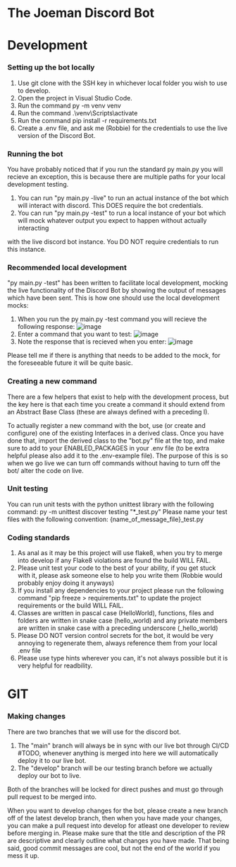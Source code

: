 # The Joeman Discord Bot

# Development

### Setting up the bot locally
1. Use git clone with the SSH key in whichever local folder you wish to use to develop.
2. Open the project in Visual Studio Code.
3. Run the command py -m venv venv
4. Run the command .\venv\Scripts\activate
5. Run the command pip install -r requirements.txt
6. Create a .env file, and ask me (Robbie) for the credentials to use the live version of the Discord Bot.

### Running the bot
You have probably noticed that if you run the standard py main.py you will recieve an exception, this is because there are
multiple paths for your local development testing. 

1. You can run "py main.py -live" to run an actual instance of the bot which will interact with discord. This DOES require the bot credentials.
2. You can run "py main.py -test" to run a local instance of your bot which will mock whatever output you expect to happen without actually interacting

with the live discord bot instance. You DO NOT require credentials to run this instance.

### Recommended local development
"py main.py -test" has been written to facilitate local development, mocking the live functionality of the Discord Bot by showing the output of messages which have been sent. 
This is how one should use the local development mocks:
1. When you run the py main.py -test command you will recieve the following response:
![image](https://user-images.githubusercontent.com/56073739/227771118-e84b40d2-f1bd-4eee-b1db-064e1d18f4a3.png)
2. Enter a command that you want to test: ![image](https://user-images.githubusercontent.com/56073739/227771180-88848cf9-00f2-495f-ab70-37b93368b324.png)
3. Note the response that is recieved when you enter: ![image](https://user-images.githubusercontent.com/56073739/227771231-6a0c6a4a-6b9e-4faa-a7ee-981af013bfb6.png)

Please tell me if there is anything that needs to be added to the mock, for the foreseeable future it will be quite basic.

### Creating a new command
There are a few helpers that exist to help with the development process, but the key here is that each time you create a command it should extend from an Abstract Base Class (these are always defined with a preceding I).

To actually register a new command with the bot, use (or create and configure) one of the existing Interfaces in a derived class. Once you have done that, import the derived class to the "bot.py" file at the top, and make sure to add to your ENABLED_PACKAGES in your .env file (to be extra helpful please also add it to the .env-example file). The purpose of this is so when we go live we can turn off commands without having to turn off the bot/ alter the code on live.

### Unit testing
You can run unit tests with the python unittest library with the following command: py -m unittest discover testing "\*_test.py"
Please name your test files with the following convention: {name_of_message_file}_test.py


### Coding standards
1. As anal as it may be this project will use flake8, when you try to merge into develop if any Flake8 violations are found the build WILL FAIL.
2. Please unit test your code to the best of your ability, if you get stuck with it, please ask someone else to help you write them (Robbie would probably enjoy doing it anyways)
3. If you install any dependencies to your project please run the following command "pip freeze > requirements.txt" to update the project requirements or the build WILL FAIL.
4. Classes are written in pascal case (HelloWorld), functions, files and folders are written in snake case (hello_world) and any private members are written in snake case with a
preceding underscore (_hello_world)
5. Please DO NOT version control secrets for the bot, it would be very annoying to regenerate them, always reference them from your local .env file
6. Please use type hints wherever you can, it's not always possible but it is very helpful for readbility.

# GIT

### Making changes
There are two branches that we will use for the discord bot. 

1. The "main" branch will always be in sync with our live bot through CI/CD #TODO, whenever anything is merged into here we will automatically deploy it to our live bot. 
2. The "develop" branch will be our testing branch before we actually deploy our bot to live.

Both of the branches will be locked for direct pushes and must go through pull request to be merged into.

When you want to develop changes for the bot, please create a new branch off of the latest develop branch, then when you have made your changes, you can make a pull
request into develop for atleast one developer to review before merging in. Please make sure that the title and description of the PR are descriptive and clearly outline
what changes you have made. That being said, good commit messages are cool, but not the end of the world if you mess it up.
